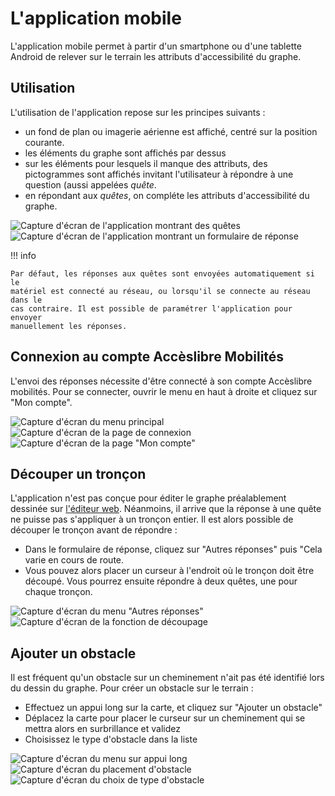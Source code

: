 # L'application mobile

L'application mobile permet à partir d'un smartphone ou d'une tablette Android 
de relever sur le terrain les attributs d'accessibilité du graphe.


## Utilisation

L'utilisation de l'application repose sur les principes suivants :

* un fond de plan ou imagerie aérienne est affiché, centré sur la position 
  courante.
* les éléments du graphe sont affichés par dessus
* sur les éléments pour lesquels il manque des attributs, des pictogrammes sont 
  affichés invitant l'utilisateur à répondre à une question (aussi appelées 
  *quête*.
* en répondant aux *quêtes*, on compléte les attributs d'accessibilité du 
  graphe.

![Capture d'écran de l'application montrant des quêtes](/img/app_quests.png)
![Capture d'écran de l'application montrant un formulaire de réponse](/img/app_quest_form.png)


!!! info
    
    Par défaut, les réponses aux quêtes sont envoyées automatiquement si le 
    matériel est connecté au réseau, ou lorsqu'il se connecte au réseau dans le 
    cas contraire. Il est possible de paramétrer l'application pour envoyer 
    manuellement les réponses.


## Connexion au compte Accèslibre Mobilités

L'envoi des réponses nécessite d'être connecté à son compte Accèslibre 
mobilités. Pour se connecter, ouvrir le menu en haut à droite et cliquez sur 
"Mon compte".

![Capture d'écran du menu principal](/img/app_main_menu.png)
![Capture d'écran de la page de connexion](/img/app_login_page.png)
![Capture d'écran de la page "Mon compte"](/img/app_account_page.png)


## Découper un tronçon

L'application n'est pas conçue pour éditer le graphe préalablement dessinée sur 
[l'éditeur web](/usage/web). Néanmoins, il arrive que la réponse à une quête ne 
puisse pas s'appliquer à un tronçon entier. Il est alors possible de découper 
le tronçon avant de répondre :

* Dans le formulaire de réponse, cliquez sur "Autres réponses" puis "Cela varie 
  en cours de route.
* Vous pouvez alors placer un curseur à l'endroit où le tronçon doit être 
  découpé. Vous pourrez ensuite répondre à deux quêtes, une pour chaque 
  tronçon.

![Capture d'écran du menu "Autres réponses"](/img/app_quest_depends.png)
![Capture d'écran de la fonction de découpage](/img/app_quest_cut.png)


## Ajouter un obstacle

Il est fréquent qu'un obstacle sur un cheminement n'ait pas été identifié lors 
du dessin du graphe. Pour créer un obstacle sur le terrain :

* Effectuez un appui long sur la carte, et cliquez sur "Ajouter un obstacle"
* Déplacez la carte pour placer le curseur sur un cheminement qui se mettra 
  alors en surbrillance et validez
* Choisissez le type d'obstacle dans la liste

![Capture d'écran du menu sur appui long](/img/app_long_press_menu.png)
![Capture d'écran du placement d'obstacle](/img/app_place_obstacle.png)
![Capture d'écran du choix de type d'obstacle](/img/app_list_obstacles.png)

